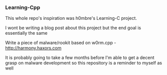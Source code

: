 ### Learning-Cpp
This whole repo's inspiration was h0mbre's Learning-C project.

I wont be writing a blog post about this project but the end goal is essentially the same

Write a piece of malware/rookit based on w0rm.cpp - http://harmony.haxors.com

It is probably going to take a few months before I'm able to get a decent grasp on malware development so this repository is a reminder to myself as well
